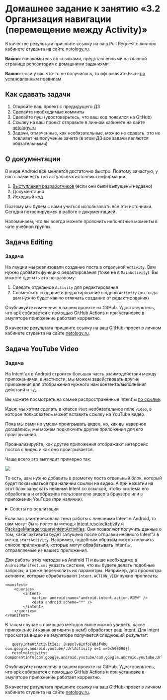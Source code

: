 # Домашнее задание к занятию «3.2 Организация навигации (перемещение между Activity)»

В качестве результата пришлите ссылку на ваш Pull Request в личном кабинете студента на сайте [netology.ru](https://netology.ru).

**Важно**: ознакомьтесь со ссылками, представленными на главной странице [репозитория с домашними заданиями](../README.md).

**Важно**: если у вас что-то не получилось, то оформляйте Issue [по установленным правилам](../report-requirements.md).

## Как сдавать задачи

1. Откройте ваш проект с предыдущего ДЗ
1. Сделайте необходимые коммиты
1. Сделайте пуш (удостоверьтесь, что ваш код появился на GitHub)
1. Ссылку на ваш проект отправьте в личном кабинете на сайте [netology.ru](https://netology.ru)
1. Задачи, отмеченные, как необязательные, можно не сдавать, это не повлияет на получение зачета (в этом ДЗ все задачи являются обязательными)

## О документации

В мире Android всё меняется достаточно быстро. Поэтому зачастую, у нас с вами есть три актуальных источника информации:
1. [Выступления разработчиков](https://www.youtube.com/user/androiddevelopers) (если они были выпущены недавно)
1. Документация
1. Исходный код

Поэтому мы будем с вами учиться использовать все эти источники. Сегодня потренируемся в работе с документацией.

Напоминаем, что вы всегда можете прояснить непонятные моменты в чате учебной группы.

## Задача Editing

### Задача

На лекции мы реализовали создание поста в отдельной `Activity`. Вам нужно добавить функцию редактирования (тоже не в `MainActivity`). Вы можете сделать это по-разному:
1. Сделать отдельное `Activity` для редактирования
1. Совместить создание и редактирование в одной `Activity` (но тогда вам нужно будет как-то отличать создание от редактирования)

Опубликуйте изменения в вашем проекте на GitHub. Удостоверьтесь, что apk собирается с помощью GitHub Actions и при установке в эмуляторе приложение работает корректно.

В качестве результата пришлите ссылку на ваш GitHub-проект в личном кабинете студента на сайте [netology.ru](https://netology.ru).

## Задача YouTube Video

### Задача

На Intent'ах в Android строится большая часть взаимодействия между приложениями, в частности, мы можем задействовать другие приложения для отображения нужного нам контента/выполнения действий и т.д.

Вы можете посмотреть на самые распространённые Intent'ы [по ссылке](https://developer.android.com/guide/components/intents-common).

Идея: мы хотим сделать в классе `Post` необязательное поле `video`, в которое пользователь может вставить ссылку на YouTube видео.

Пока мы сами не умеем проигрывать видео, но, как вы наверное догадались, мы можем подключить другие приложения для его проигрывания.

Проанализируйте, как другие приложения отображают интерфейс постов с видео и как оно проигрывается.

Чаще всего это выглядит примерно так:

![](pic/video.png)

То есть, вам нужно добавить в разметку поста отдельный блок, который будет показываться при наличии ссылки на видео. А при нажатии на этот блок запускать неявный Intent со ссылкой, чтобы система его обработала и отобразила пользователю видео в браузере или в приложении YouTube (при наличии).

<details>
<summary>Советы по реализации</summary>

1. Не заморачивайтесь с обложкой видео, поставьте вместо неё произвольную картинку-заглушку и кнопку Play.
1. Перехватывайте все клики на кнопке и на обложке (т.е. пользователь не обязательно должен попадать в саму кнопку).
1. Для открытия внешнего приложения, вам достаточно:
    * URL'а вида: `"https://www.youtube.com/watch?v=WhWc3b3KhnY"` или сокращённой версии;
    * передать этот URL в `Uri.parse`: `Intent(Intent.ACTION_VIEW, Uri.parse('url'))`;
    * стартовать Activity с созданным Intent'ом.
</details>

Если вас заинтересовала тема работы с внешними Intent в Android, то вам могут быть полезны методы [Intent.resolveActivity](https://developer.android.com/reference/android/content/Intent#resolveActivity(android.content.pm.PackageManager)) и [PackageManager.queryIntentActivities](https://developer.android.com/reference/android/content/pm/PackageManager#queryIntentActivities(android.content.Intent,%20int)).
Они позволяют получить данные о том, какая активити будет запущена после отправки неявного Intent'а в метод `startActivity`. Например, подобным образом можно получить список приложений, которые могут обрабатывать Intent'ы, отправляемые из вашего приложения.
   
Для работы этих методов на Android 11 и выше необходимо в `AndroidManifest.xml` указать системе, что вы будете делать подобные запросы, а также перечислить их параметры.
Например, для просмотра активити, которые обрабатывают `Intent.ACTION_VIEW` нужно прописать:

```
<manifest>
    <queries>
        <intent>
            <action android:name="android.intent.action.VIEW" />
            <data android:scheme="*" />
        </intent>
    </queries>
</manifest>
```
   
В таком случае с помощью методов выше можно увидеть, какое приложение (и какая активити в нем!) обработает ваш Intent. Для Intent просмотра видео на эмуляторе получается следующий результат:

```
   queryIntentActivities: [ResolveInfo{ebaf4b0 com.google.android.youtube/.UrlActivity o=1 m=0x508000}]
   resolveActivity: ComponentInfo{com.google.android.youtube/com.google.android.youtube.UrlActivity}
```

Опубликуйте изменения в вашем проекте на GitHub. Удостоверьтесь, что apk собирается с помощью GitHub Actions и при установке в эмуляторе приложение работает корректно.

В качестве результата пришлите ссылку на ваш GitHub-проект в личном кабинете студента на сайте [netology.ru](https://netology.ru).
